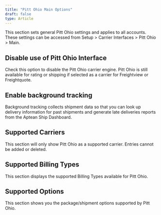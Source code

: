 ```yaml
---
title: "Pitt Ohio Main Options"
draft: false
type: Article
---
```


This section sets general Pitt Ohio settings and applies to all accounts. These settings can be accessed from Setup > Carrier Interfaces > Pitt Ohio > Main.
## Disable use of Pitt Ohio Interface


Check this option to disable the Pitt Ohio carrier engine. Pitt Ohio is still available for rating or shipping if selected as a carrier for Freightview or Freightquote.


## Enable background tracking


Background tracking collects shipment data so that you can look up delivery information for past shipments and generate late deliveries reports from the Aptean Ship Dashboard.


## Supported Carriers


This section will only show Pitt Ohio as a supported carrier. Entries cannot be added or deleted.
## Supported Billing Types


This section displays the supported Billing Types available for Pitt Ohio.
## Supported Options


This section shows you the package/shipment options supported by Pitt Ohio.

